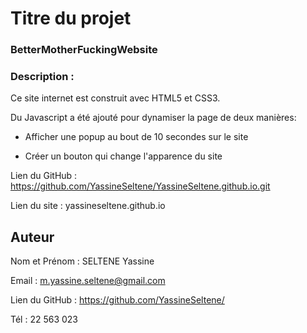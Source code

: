 # Titre du projet
### BetterMotherFuckingWebsite
### Description : 
Ce site internet est construit avec HTML5 et CSS3. 

Du Javascript a été ajouté pour dynamiser la page de deux manières:

- Afficher une popup au bout de 10 secondes sur le site

- Créer un bouton qui change l'apparence du site

Lien du GitHub : https://github.com/YassineSeltene/YassineSeltene.github.io.git

Lien du site : yassineseltene.github.io

## Auteur
Nom et Prénom : SELTENE Yassine 

Email : m.yassine.seltene@gmail.com

Lien du GitHub : https://github.com/YassineSeltene/

Tél : 22 563 023
